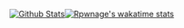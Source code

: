 [![Github Stats](https://github-readme-stats.vercel.app/api?username=rpwnage&theme=radical&show_icons=true)](https://github.com/rpwnage/)[![Rpwnage's wakatime stats](https://github-readme-stats.vercel.app/api/wakatime?username=Rpwnage&theme=radical)](https://github.com/anuraghazra/github-readme-stats)
